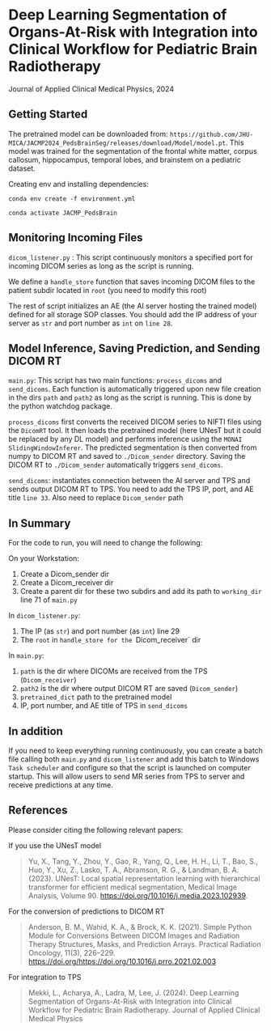# Deep Learning Segmentation of Organs-At-Risk with Integration into Clinical Workflow for Pediatric Brain Radiotherapy

Journal of Applied Clinical Medical Physics, 2024

## Getting Started
The pretrained model can be downloaded from:  `https://github.com/JHU-MICA/JACMP2024_PedsBrainSeg/releases/download/Model/model.pt`. This model was trained for the segmentation of the frontal white matter, corpus callosum,
hippocampus, temporal lobes, and brainstem on a pediatric dataset. 

Creating env and installing dependencies:

`conda env create -f environment.yml`

`conda activate JACMP_PedsBrain `

## Monitoring Incoming Files
`dicom_listener.py` : This script continuously monitors a specified port for incoming DICOM series as long as the script is running.

We define a `handle_store` function that saves incoming DICOM files to the patient subdir located in `root` (you need to modify this root)

The rest of script initializes an AE (the AI server hosting the trained model) defined for all storage SOP classes. You should add the IP address of your server as `str` and port number as `int` on `line 28`. 

## Model Inference, Saving Prediction, and Sending DICOM RT
`main.py`: This script has two main functions: `process_dicoms` and `send_dicoms`. Each function is automatically triggered upon new file creation in the dirs `path` and `path2` as long as the script is running. This is done by the python watchdog package.

`process_dicoms` first converts the received DICOM series to NIFTI files using the `DicomRT` tool. It then loads the pretrained model (here UNesT
but it could be replaced by any DL model) and performs inference using the `MONAI SlidingWindowInferer`. The predicted segmentation is then converted from numpy to DICOM RT and saved to `./Dicom_sender` directory.
Saving the DICOM RT to `./Dicom_sender` automatically triggers `send_dicoms`.

`send_dicoms`: instantiates connection between the AI server and TPS and sends output DICOM RT to TPS. You need to add the TPS IP, port, and AE title `line 33`.
Also need to replace `Dicom_sender` path 

## In Summary

For the code to run, you will need to change the following:

On your Workstation:
1) Create a Dicom_sender dir
2) Create a Dicom_receiver dir
3) Create a parent dir for these two subdirs and add its path to `working_dir` line 71 of `main.py`

In `dicom_listener.py`: 

1) The IP (as `str`) and port number (as `int`) line 29
2) The `root` in `handle_store for the `Dicom_receiver` dir 

In `main.py`:
1) `path` is the dir where DICOMs are received from the TPS (`Dicom_receiver`)
2) `path2` is the dir where output DICOM RT are saved (`Dicom_sender`)
3) `pretrained_dict`  path to the pretrained model
4) IP, port number, and AE title of TPS in `send_dicoms`



## In addition

If you need to keep everything running continuously, you can create a batch file calling both `main.py` and `dicom_listener`
and add this batch to Windows `Task scheduler` and configure so that the script is launched on computer startup. This will allow users to send MR series from TPS to server and receive predictions at any time. 

## References

Please consider citing the following relevant papers:

If you use the UNesT model

> Yu, X., Tang, Y., Zhou, Y., Gao, R., Yang, Q., Lee, H. H., Li, T., Bao, S., Huo, Y., Xu, Z., Lasko, T. A., Abramson, R. G., & Landman, B. A. (2023). UNesT: Local spatial representation learning with hierarchical transformer for efficient medical segmentation, Medical Image Analysis, Volume 90. https://doi.org/10.1016/j.media.2023.102939.

For the conversion of predictions to DICOM RT
> Anderson, B. M., Wahid, K. A., & Brock, K. K. (2021). Simple Python Module for Conversions Between DICOM Images and Radiation Therapy Structures, Masks, and Prediction Arrays. Practical Radiation Oncology, 11(3), 226–229. https://doi.org/https://doi.org/10.1016/j.prro.2021.02.003

For integration to TPS
> Mekki, L., Acharya, A., Ladra, M, Lee, J. (2024). Deep Learning Segmentation of Organs-At-Risk with
> Integration into Clinical Workflow for Pediatric Brain Radiotherapy. Journal of Applied Clinical Medical Physics


